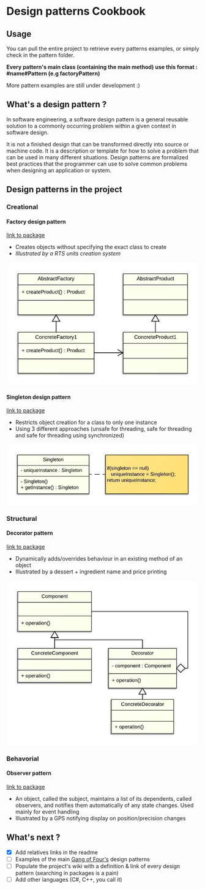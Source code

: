 # Design patterns Cookbook

## Usage

You can pull the entire project to retrieve every patterns examples, or simply check in the pattern folder. 

**Every pattern's main class (containing the main method) use this format : #name#Pattern (e.g factoryPattern)**

More pattern examples are still under development :)

## What's a design pattern ?

In software engineering, a software design pattern is a general reusable solution to a commonly occurring problem within a given context in software design. 

It is not a finished design that can be transformed directly into source or machine code. It is a description or template for how to solve a problem that can be used in many different situations. Design patterns are formalized best practices that the programmer can use to solve common problems when designing an application or system.

## Design patterns in the project

### Creational

#### Factory design pattern

[link to package](DesignPatterns/src/com/zelia/factory)
  - Creates objects without specifying the exact class to create
  - *Illustrated by a RTS units creation system*
  
![factory pattern uml](DesignPatterns/src/com/zelia/factory/FactoryUML.jpeg) 
  
#### Singleton design pattern

[link to package](DesignPatterns/src/com/zelia/singleton)
  - Restricts object creation for a class to only one instance
  - Using 3 different approaches (unsafe for threading, safe for threading and safe for threading using synchronized)
  
![singleton pattern uml](DesignPatterns/src/com/zelia/singleton/SingletonUML.jpeg) 

### Structural

#### Decorator pattern

[link to package](DesignPatterns/src/com/zelia/decorator)
  - Dynamically adds/overrides behaviour in an existing method of an object
  - Illustrated by a dessert + ingredient name and price printing
  
![decorator pattern uml](DesignPatterns/src/com/zelia/decorator/DecoratorUML.jpeg) 
  
### Behavorial

#### Observer pattern

[link to package](DesignPatterns/src/com/zelia/observer)
  - An object, called the subject, maintains a list of its dependents, called observers, and notifies them automatically of any state changes. Used mainly for event handling
  - Illustrated by a GPS notifying display on position/precision changes

## What's next ?

- [x] Add relatives links in the readme
- [ ] Examples of the main [Gang of Four's](https://en.wikipedia.org/wiki/Design_Patterns) design patterns
- [ ] Populate the project's wiki with a definition & link of every design pattern (searching in packages is a pain)
- [ ] Add other languages (C#, C++, you call it)
